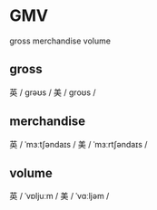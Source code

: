 # GMV
gross merchandise volume

## gross 
英 / ɡrəʊs / 美 / ɡroʊs /


## merchandise
英 / ˈmɜːtʃəndaɪs / 美 / ˈmɜːrtʃəndaɪs /


## volume
英 / ˈvɒljuːm / 美 / ˈvɑːljəm /
